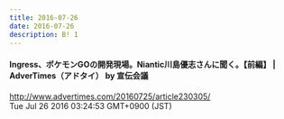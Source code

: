 ```yaml
---
title: 2016-07-26
date: 2016-07-26
description: B! 1
---
```


#### Ingress、ポケモンGOの開発現場。Niantic川島優志さんに聞く。【前編】 | AdverTimes（アドタイ） by 宣伝会議
http://www.advertimes.com/20160725/article230305/<br>
Tue Jul 26 2016 03:24:53 GMT+0900 (JST)<br>


